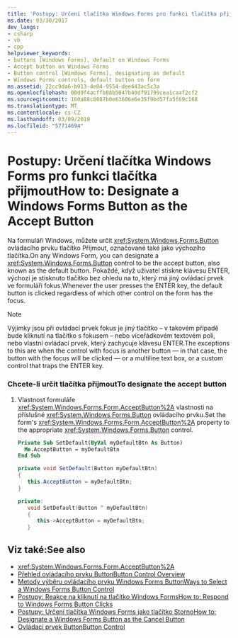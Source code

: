 ```yaml
---
title: 'Postupy: Určení tlačítka Windows Forms pro funkci tlačítka přijmout'
ms.date: 03/30/2017
dev_langs:
- csharp
- vb
- cpp
helpviewer_keywords:
- buttons [Windows Forms], default on Windows Forms
- Accept button on Windows Forms
- Button control [Windows Forms], designating as default
- Windows Forms controls, default button on form
ms.assetid: 22cc9da6-b913-4e04-9554-dee443ac5c3a
ms.openlocfilehash: 00d9f4acffb88b5047b40df91799cea1caaf2cf2
ms.sourcegitcommit: 160a88c8087b0e63606e6e35f9bd57fa5f69c168
ms.translationtype: MT
ms.contentlocale: cs-CZ
ms.lasthandoff: 03/09/2019
ms.locfileid: "57714694"
---
```

# <a name="how-to-designate-a-windows-forms-button-as-the-accept-button"></a><span data-ttu-id="f3d6e-102">Postupy: Určení tlačítka Windows Forms pro funkci tlačítka přijmout</span><span class="sxs-lookup"><span data-stu-id="f3d6e-102">How to: Designate a Windows Forms Button as the Accept Button</span></span>
<span data-ttu-id="f3d6e-103">Na formuláři Windows, můžete určit <xref:System.Windows.Forms.Button> ovládacího prvku tlačítko Přijmout, označované také jako výchozího tlačítka.</span><span class="sxs-lookup"><span data-stu-id="f3d6e-103">On any Windows Form, you can designate a <xref:System.Windows.Forms.Button> control to be the accept button, also known as the default button.</span></span> <span data-ttu-id="f3d6e-104">Pokaždé, když uživatel stiskne klávesu ENTER, výchozí je stisknuto tlačítko bez ohledu na to, který má jiný ovládací prvek ve formuláři fokus.</span><span class="sxs-lookup"><span data-stu-id="f3d6e-104">Whenever the user presses the ENTER key, the default button is clicked regardless of which other control on the form has the focus.</span></span>  
  
> [!NOTE]
>  <span data-ttu-id="f3d6e-105">Výjimky jsou při ovládací prvek fokus je jiný tlačítko – v takovém případě bude kliknutí na tlačítko s fokusem – nebo víceřádkovém textovém poli, nebo vlastní ovládací prvek, který zachycuje klávesu ENTER.</span><span class="sxs-lookup"><span data-stu-id="f3d6e-105">The exceptions to this are when the control with focus is another button — in that case, the button with the focus will be clicked — or a multiline text box, or a custom control that traps the ENTER key.</span></span>  
  
### <a name="to-designate-the-accept-button"></a><span data-ttu-id="f3d6e-106">Chcete-li určit tlačítka přijmout</span><span class="sxs-lookup"><span data-stu-id="f3d6e-106">To designate the accept button</span></span>  
  
1.  <span data-ttu-id="f3d6e-107">Vlastnost formuláře <xref:System.Windows.Forms.Form.AcceptButton%2A> vlastnosti na příslušné <xref:System.Windows.Forms.Button> ovládacího prvku.</span><span class="sxs-lookup"><span data-stu-id="f3d6e-107">Set the form's <xref:System.Windows.Forms.Form.AcceptButton%2A> property to the appropriate <xref:System.Windows.Forms.Button> control.</span></span>  
  
    ```vb  
    Private Sub SetDefault(ByVal myDefaultBtn As Button)  
      Me.AcceptButton = myDefaultBtn   
    End Sub  
    ```  
  
    ```csharp  
    private void SetDefault(Button myDefaultBtn)  
    {  
       this.AcceptButton = myDefaultBtn;  
    }  
    ```  
  
    ```cpp  
    private:  
       void SetDefault(Button ^ myDefaultBtn)  
       {  
          this->AcceptButton = myDefaultBtn;  
       }  
    ```  
  
## <a name="see-also"></a><span data-ttu-id="f3d6e-108">Viz také:</span><span class="sxs-lookup"><span data-stu-id="f3d6e-108">See also</span></span>
- <xref:System.Windows.Forms.Form.AcceptButton%2A>
- [<span data-ttu-id="f3d6e-109">Přehled ovládacího prvku Button</span><span class="sxs-lookup"><span data-stu-id="f3d6e-109">Button Control Overview</span></span>](button-control-overview-windows-forms.md)
- [<span data-ttu-id="f3d6e-110">Metody výběru ovládacího prvku Windows Forms Button</span><span class="sxs-lookup"><span data-stu-id="f3d6e-110">Ways to Select a Windows Forms Button Control</span></span>](ways-to-select-a-windows-forms-button-control.md)
- [<span data-ttu-id="f3d6e-111">Postupy: Reakce na kliknutí na tlačítko Windows Forms</span><span class="sxs-lookup"><span data-stu-id="f3d6e-111">How to: Respond to Windows Forms Button Clicks</span></span>](how-to-respond-to-windows-forms-button-clicks.md)
- [<span data-ttu-id="f3d6e-112">Postupy: Určení tlačítka Windows Forms jako tlačítko Storno</span><span class="sxs-lookup"><span data-stu-id="f3d6e-112">How to: Designate a Windows Forms Button as the Cancel Button</span></span>](how-to-designate-a-windows-forms-button-as-the-cancel-button.md)
- [<span data-ttu-id="f3d6e-113">Ovládací prvek Button</span><span class="sxs-lookup"><span data-stu-id="f3d6e-113">Button Control</span></span>](button-control-windows-forms.md)
